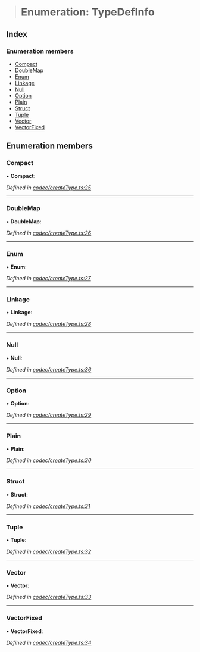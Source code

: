 > # Enumeration: TypeDefInfo

## Index

### Enumeration members

* [Compact](_codec_createtype_.typedefinfo.md#compact)
* [DoubleMap](_codec_createtype_.typedefinfo.md#doublemap)
* [Enum](_codec_createtype_.typedefinfo.md#enum)
* [Linkage](_codec_createtype_.typedefinfo.md#linkage)
* [Null](_codec_createtype_.typedefinfo.md#null)
* [Option](_codec_createtype_.typedefinfo.md#option)
* [Plain](_codec_createtype_.typedefinfo.md#plain)
* [Struct](_codec_createtype_.typedefinfo.md#struct)
* [Tuple](_codec_createtype_.typedefinfo.md#tuple)
* [Vector](_codec_createtype_.typedefinfo.md#vector)
* [VectorFixed](_codec_createtype_.typedefinfo.md#vectorfixed)

## Enumeration members

###  Compact

• **Compact**:

*Defined in [codec/createType.ts:25](https://github.com/polkadot-js/api/blob/3827353/packages/types/src/codec/createType.ts#L25)*

___

###  DoubleMap

• **DoubleMap**:

*Defined in [codec/createType.ts:26](https://github.com/polkadot-js/api/blob/3827353/packages/types/src/codec/createType.ts#L26)*

___

###  Enum

• **Enum**:

*Defined in [codec/createType.ts:27](https://github.com/polkadot-js/api/blob/3827353/packages/types/src/codec/createType.ts#L27)*

___

###  Linkage

• **Linkage**:

*Defined in [codec/createType.ts:28](https://github.com/polkadot-js/api/blob/3827353/packages/types/src/codec/createType.ts#L28)*

___

###  Null

• **Null**:

*Defined in [codec/createType.ts:36](https://github.com/polkadot-js/api/blob/3827353/packages/types/src/codec/createType.ts#L36)*

___

###  Option

• **Option**:

*Defined in [codec/createType.ts:29](https://github.com/polkadot-js/api/blob/3827353/packages/types/src/codec/createType.ts#L29)*

___

###  Plain

• **Plain**:

*Defined in [codec/createType.ts:30](https://github.com/polkadot-js/api/blob/3827353/packages/types/src/codec/createType.ts#L30)*

___

###  Struct

• **Struct**:

*Defined in [codec/createType.ts:31](https://github.com/polkadot-js/api/blob/3827353/packages/types/src/codec/createType.ts#L31)*

___

###  Tuple

• **Tuple**:

*Defined in [codec/createType.ts:32](https://github.com/polkadot-js/api/blob/3827353/packages/types/src/codec/createType.ts#L32)*

___

###  Vector

• **Vector**:

*Defined in [codec/createType.ts:33](https://github.com/polkadot-js/api/blob/3827353/packages/types/src/codec/createType.ts#L33)*

___

###  VectorFixed

• **VectorFixed**:

*Defined in [codec/createType.ts:34](https://github.com/polkadot-js/api/blob/3827353/packages/types/src/codec/createType.ts#L34)*
